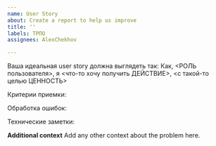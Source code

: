 ```yaml
---
name: User Story
about: Create a report to help us improve
title: ''
labels: ТРПО
assignees: AlexChekhov

---
```


Ваша идеальная user story должна выглядеть так:
Как, <РОЛЬ пользователя>, я <что-то хочу получить ДЕЙСТВИЕ>, <с такой-то целью ЦЕННОСТЬ>

Критерии приемки:

Обработка ошибок:

Технические заметки:

**Additional context**
Add any other context about the problem here.
